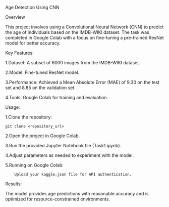 Age Detection Using CNN

Overview

This project involves using a Convolutional Neural Network (CNN) to predict the age of individuals based on the IMDB-WIKI dataset. The task was completed in Google Colab with a focus on fine-tuning a pre-trained ResNet model for better accuracy.

Key Features:

1.Dataset: A subset of 6000 images from the IMDB-WIKI dataset.

2.Model: Fine-tuned ResNet model.

3.Performance: Achieved a Mean Absolute Error (MAE) of 9.30 on the test set and 8.85 on the validation set.

4.Tools: Google Colab for training and evaluation.

Usage:

1.Clone the repository:

    git clone <repository_url>

2.Open the project in Google Colab.

3.Run the provided Jupyter Notebook file (Task1.ipynb).

4.Adjust parameters as needed to experiment with the model.

5.Running on Google Colab:

        Upload your kaggle.json file for API authentication.

Results:

The model provides age predictions with reasonable accuracy and is optimized for resource-constrained environments.
